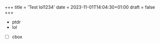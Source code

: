 +++
title = 'Test lol1234'
date = 2023-11-01T14:04:30+01:00
draft = false
+++

- ptdr
- lol
- [ ] cbox

